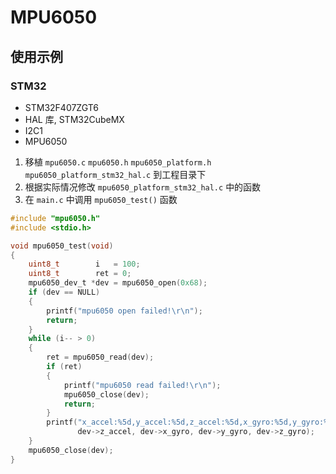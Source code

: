 # MPU6050

## 使用示例

### STM32

* STM32F407ZGT6
* HAL 库, STM32CubeMX
* I2C1
* MPU6050

1. 移植 `mpu6050.c` `mpu6050.h` `mpu6050_platform.h` `mpu6050_platform_stm32_hal.c` 到工程目录下
2. 根据实际情况修改 `mpu6050_platform_stm32_hal.c` 中的函数
3. 在 `main.c` 中调用 `mpu6050_test()` 函数
```C
#include "mpu6050.h"
#include <stdio.h>

void mpu6050_test(void)
{
    uint8_t        i   = 100;
    uint8_t        ret = 0;
    mpu6050_dev_t *dev = mpu6050_open(0x68);
    if (dev == NULL)
    {
        printf("mpu6050 open failed!\r\n");
        return;
    }
    while (i-- > 0)
    {
        ret = mpu6050_read(dev);
        if (ret)
        {
            printf("mpu6050 read failed!\r\n");
            mpu6050_close(dev);
            return;
        }
        printf("x_accel:%5d,y_accel:%5d,z_accel:%5d,x_gyro:%5d,y_gyro:%5d,z_gyro:%5d\r\n", dev->x_accel, dev->y_accel,
               dev->z_accel, dev->x_gyro, dev->y_gyro, dev->z_gyro);
    }
    mpu6050_close(dev);
}
```